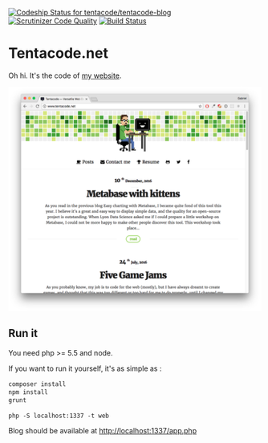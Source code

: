 [ ![Codeship Status for tentacode/tentacode-blog](https://codeship.com/projects/09870e40-18cf-0132-b7b1-16ba1201bcd0/status)](https://www.codeship.io/projects/34273) [![Scrutinizer Code Quality](https://scrutinizer-ci.com/g/tentacode/tentacode-blog/badges/quality-score.png?b=master)](https://scrutinizer-ci.com/g/tentacode/tentacode-blog/?branch=master) [![Build Status](https://scrutinizer-ci.com/g/tentacode/tentacode-blog/badges/build.png?b=master)](https://scrutinizer-ci.com/g/tentacode/tentacode-blog/build-status/master)

# Tentacode.net

Oh hi. It's the code of [my website](http://tentacode.net).

![Website screenshot](web/img/website-screenshot.png)

## Run it

You need php >= 5.5 and node.

If you want to run it yourself, it's as simple as :

```
composer install
npm install
grunt
```

`php -S localhost:1337 -t web`

Blog should be available at [http://localhost:1337/app.php](http://localhost:1337/app.php)
